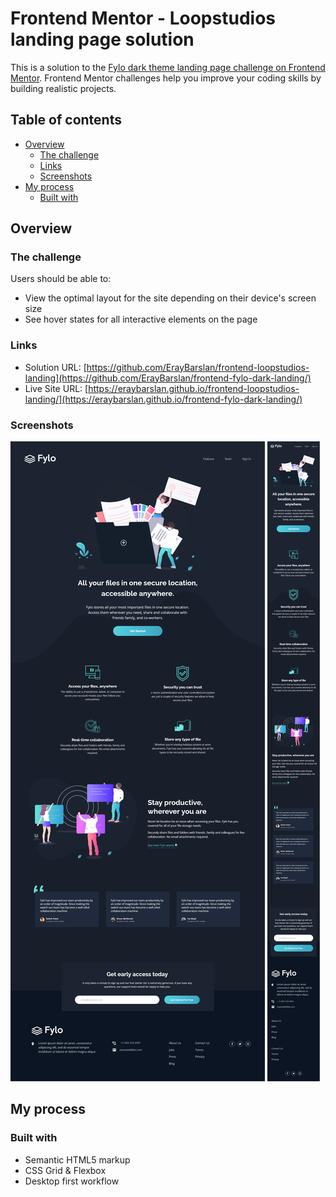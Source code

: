 # Frontend Mentor - Loopstudios landing page solution

This is a solution to the [Fylo dark theme landing page challenge on Frontend Mentor](https://www.frontendmentor.io/challenges/fylo-dark-theme-landing-page-5ca5f2d21e82137ec91a50fd). Frontend Mentor challenges help you improve your coding skills by building realistic projects. 

## Table of contents

- [Overview](#overview)
  - [The challenge](#the-challenge)
  - [Links](#links)
  - [Screenshots](#screenshots)
- [My process](#my-process)
  - [Built with](#built-with)

## Overview

### The challenge

Users should be able to:

- View the optimal layout for the site depending on their device's screen size
- See hover states for all interactive elements on the page

### Links

- Solution URL: [https://github.com/ErayBarslan/frontend-loopstudios-landing](https://github.com/ErayBarslan/frontend-fylo-dark-landing/)
- Live Site URL: [https://eraybarslan.github.io/frontend-loopstudios-landing/](https://eraybarslan.github.io/frontend-fylo-dark-landing/)

### Screenshots

![desktop_solution](/screenshots/fylo-dark-landing-desktop.png)
![mobile_solution](/screenshots/fylo-dark-landing-mobile.png)

## My process

### Built with

- Semantic HTML5 markup
- CSS Grid & Flexbox
- Desktop first workflow